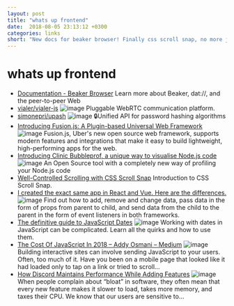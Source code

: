 ```yaml
---
layout: post
title: "whats up frontend"
date:  2018-08-05 23:13:12 +0300
categories: links
short: "New docs for beaker browser! Finally css scroll snap, no more js scroll hijacking, or at least one can hope. Simple, pluggable WebRTC communications platform. Learn to hash passwords, the right way! Uber universal framework. More holywar articles about Vue vs React, and full guide to work with js dates!"
---
```


# whats up frontend

- [Documentation - Beaker Browser](https://beakerbrowser.com/docs/) Learn more about Beaker, dat://, and the peer-to-peer Web
- [vialer/vialer-js](https://github.com/vialer/vialer-js) ![image](https://avatars3.githubusercontent.com/u/40756835?s=400&v=4) Pluggable WebRTC communication platform.
- [simonepri/upash](https://github.com/simonepri/upash) ![image](https://avatars3.githubusercontent.com/u/3505087?s=400&v=4) 🔒Unified API for password hashing algorithms
- [Introducing Fusion.js: A Plugin-based Universal Web Framework](https://eng.uber.com/fusionjs/) ![image](https://eng.uber.com/wp-content/uploads/2018/07/Facebook.png) Fusion.js, Uber's new open source web framework, supports modern features and integrations that make it easy to build lightweight, high-performing apps for the web.
- [Introducing Clinic Bubbleprof, a unique way to visualise Node.js code](https://www.nearform.com/blog/introducing-clinic-bubbleprof-a-unique-way-to-visualise-node-js-code/) ![image](https://www.nearform.com/uploads/bubbleprof-blogpost.png) An Open Source tool with a completely new way of profiling your Node.js code
- [Well-Controlled Scrolling with CSS Scroll Snap](https://developers.google.com/web/updates/2018/07/css-scroll-snap) Introduction to CSS Scroll Snap.
- [I created the exact same app in React and Vue. Here are the differences.](https://medium.com/javascript-in-plain-english/i-created-the-exact-same-app-in-react-and-vue-here-are-the-differences-e9a1ae8077fd) ![image](https://cdn-images-1.medium.com/max/1200/1*mJ-qdNqldpgae2U5oS0qDg.png) Find out how to add, remove and change data, pass data in the form of props from parent to child, and send data from the child to the parent in the form of event listeners in both frameworks.
- [The definitive guide to JavaScript Dates](https://flaviocopes.com/javascript-dates) ![image](https://flaviocopes.com/javascript-dates/banner.jpg) Working with dates in JavaScript can be complicated. Learn all the quirks and how to use them.
- [The Cost Of JavaScript In 2018 – Addy Osmani – Medium](https://medium.com/@addyosmani/the-cost-of-javascript-in-2018-7d8950fbb5d4) ![image](https://cdn-images-1.medium.com/max/1200/1*hC5nScgHF5dGYOFUvA4kSQ.jpeg) Building interactive sites can involve sending JavaScript to your users. Often, too much of it. Have you been on a mobile page that looked like it had loaded only to tap on a link or tried to scroll…
- [How Discord Maintains Performance While Adding Features](https://blog.discordapp.com/how-discord-maintains-performance-while-adding-features-28ddaf044333) ![image](https://cdn-images-1.medium.com/max/1200/1*bKWsjP3Tq4CjVe4tg3AB9w.png) When people complain about “bloat” in software, they often mean that every new feature makes it slower to load, takes more memory, and taxes their CPU. We know that our users are sensitive to…
